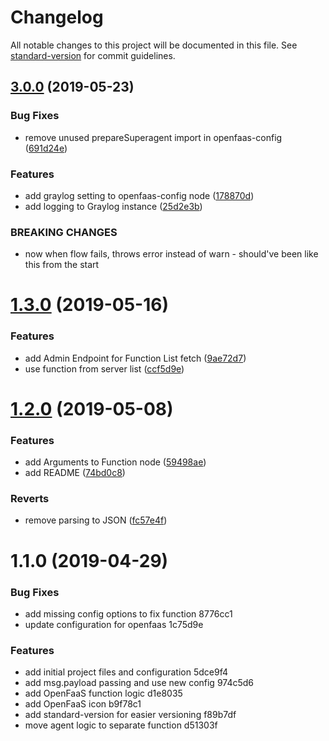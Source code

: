 # Changelog

All notable changes to this project will be documented in this file. See [standard-version](https://github.com/conventional-changelog/standard-version) for commit guidelines.

## [3.0.0](https://github.com/kolomolo/node-red-openfaas-auth/compare/v1.3.0...v3.0.0) (2019-05-23)


### Bug Fixes

* remove unused prepareSuperagent import in openfaas-config ([691d24e](https://github.com/kolomolo/node-red-openfaas-auth/commit/691d24e))


### Features

* add graylog setting to openfaas-config node ([178870d](https://github.com/kolomolo/node-red-openfaas-auth/commit/178870d))
* add logging to Graylog instance ([25d2e3b](https://github.com/kolomolo/node-red-openfaas-auth/commit/25d2e3b))


### BREAKING CHANGES

* now when flow fails, throws error instead of warn -
should've been like this from the start



# [1.3.0](https://github.com/kolomolo/node-red-openfaas-auth/compare/v1.2.0...v1.3.0) (2019-05-16)


### Features

* add Admin Endpoint for Function List fetch ([9ae72d7](https://github.com/kolomolo/node-red-openfaas-auth/commit/9ae72d7))
* use function from server list ([ccf5d9e](https://github.com/kolomolo/node-red-openfaas-auth/commit/ccf5d9e))



# [1.2.0](https://github.com/kolomolo/node-red-openfaas-auth/compare/v1.1.0...v1.2.0) (2019-05-08)


### Features

* add Arguments to Function node ([59498ae](https://github.com/kolomolo/node-red-openfaas-auth/commit/59498ae))
* add README ([74bd0c8](https://github.com/kolomolo/node-red-openfaas-auth/commit/74bd0c8))


### Reverts

* remove parsing to JSON ([fc57e4f](https://github.com/kolomolo/node-red-openfaas-auth/commit/fc57e4f))



# 1.1.0 (2019-04-29)


### Bug Fixes

* add missing config options to fix function 8776cc1
* update configuration for openfaas 1c75d9e


### Features

* add initial project files and configuration 5dce9f4
* add msg.payload passing and use new config 974c5d6
* add OpenFaaS function logic d1e8035
* add OpenFaaS icon b9f78c1
* add standard-version for easier versioning f89b7df
* move agent logic to separate function d51303f
